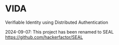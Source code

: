 # VIDA
Verifiable Identity using Distributed Authentication

2024-09-07: This project has been renamed to SEAL https://github.com/hackerfactor/SEAL
